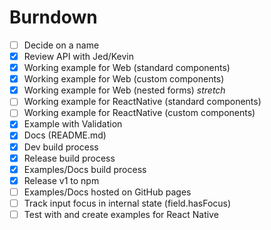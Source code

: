 # Burndown

- [ ] Decide on a name
- [x] Review API with Jed/Kevin
- [x] Working example for Web (standard components)
- [x] Working example for Web (custom components)
- [x] Working example for Web (nested forms) _stretch_
- [ ] Working example for ReactNative (standard components)
- [ ] Working example for ReactNative (custom components)
- [x] Example with Validation
- [x] Docs (README.md)
- [x] Dev build process
- [x] Release build process
- [x] Examples/Docs build process
- [x] Release v1 to npm
- [ ] Examples/Docs hosted on GitHub pages
- [ ] Track input focus in internal state (field.hasFocus)
- [ ] Test with and create examples for React Native
